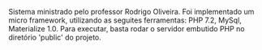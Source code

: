 Sistema ministrado pelo professor Rodrigo Oliveira.
Foi implementado um micro framework, utilizando as seguites ferramentas: PHP 7.2, MySql, Materialize 1.0.
Para executar, basta rodar o servidor embutido PHP no diretório 'public' do projeto.

